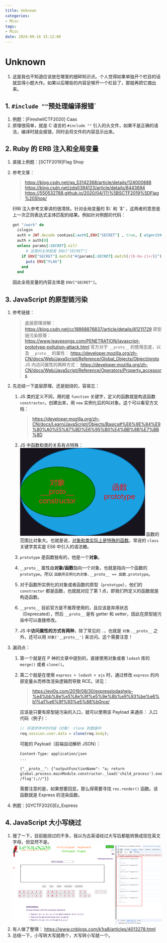```yaml
---
title: Unknown
categories:
- Misc
tags:
- Misc
date: 2024-09-16 15:12:00
---
```


# Unknown

1. 这是我也不知道应该放在哪里的细碎知识点。个人觉得如果单独开个栏目的话就显得小题大作。如果以后哪些的内容足够开一个栏目了，那就再把它摘出来。

## 1. `#include ""`预处理编译报错`

1. 例题：[FireshellCTF2020] Caas
2. 原理很简单，就是 C 语言的 `#include ""` 引入的头文件，如果不是正确的语法，编译时就会报错，同时会将文件的内容显示出来。

## 2. Ruby 的 ERB 注入和全局变量

1. 直接上例题：[SCTF2019]Flag Shop

2. 参考文章：

    > https://blog.csdn.net/qq_53142368/article/details/124000888
    > https://blog.csdn.net/zdq0394123/article/details/8443694
    > https://550532788.github.io/2020/04/17/%5BSCTF2019%5DFlag%20Shop/

    ERB 注入参考文章讲的很清除。针对全局变量的 $\` 和 `$'`，这两者的意思是上一次正则表达式主体匹配的结果。例如针对例题的代码：
    ```ruby
    get "/work" do
      islogin
      auth = JWT.decode cookies[:auth],ENV["SECRET"] , true, { algorithm: 'HS256' }
      auth = auth[0]
      unless params[:SECRET].nil?
          # 这里的主体就是 ENV["SECRET"]
        if ENV["SECRET"].match("#{params[:SECRET].match(/[0-9a-z]+/)}")
          puts ENV["FLAG"]
        end
      end
    ```

    因此全局变量的内容主体是 `ENV["SECRET"]`。

## 3. JavaScript 的原型链污染

1. 参考链接：

    > 底层原理讲解：https://blog.csdn.net/cc18868876837/article/details/81211729
    > 原型链污染原理：https://www.leavesongs.com/PENETRATION/javascript-prototype-pollution-attack.html
    > 官方对于 `__proto__` 的使用态度，以及 `__proto__` 的属性：
    > https://developer.mozilla.org/zh-CN/docs/Web/JavaScript/Reference/Global_Objects/Object/proto
    > JS 内访问属性的两种方式：
    > https://developer.mozilla.org/zh-CN/docs/Web/JavaScript/Reference/Operators/Property_accessors

2. 先总结一下底层原理，还是挺绕的，容易忘：

    1. JS 类的定义不同，用的是 `function` 关键字，定义的函数就是构造函数 `constractor`。创建出来，用 `new` 实例化后的叫对象。这个可以看官方文档：

        > https://developer.mozilla.org/zh-CN/docs/Learn/JavaScript/Objects/Basics#%E6%9E%84%E9%80%A0%E5%87%BD%E6%95%B0%E4%BB%8B%E7%BB%8D

    2. JS 中函数和类的关系有点特殊：
        ![JavaScript.drawio](Unknown/JavaScript.drawio.png)
        函数的范围比对象大。也就是说，[对象和类实际上是特殊的函数](https://developer.mozilla.org/zh-CN/docs/Web/JavaScript/Reference/Classes)。常说的 `class` 关键字其实是 ES6 中引入的语法糖。

    3. `prototype` 是函数独有的，他是一个**对象**。

    4. `__proto__` 属性由**对象/函数**指向一个对象，也就是指向一个函数的 `prototype`。所以 `函数所实例化的对象.__proto__ == 函数.prototype`。

    5. 对于函数所实例化的对象或者函数的原型（`prototype`），他们的 `constractor` 都是函数，也就就对应了第 1 点，即我们所定义的函数就是构造函数。
    
    6. `__proto__` 目前官方是不推荐使用的，且应该是弃用状态（Deprecated），然后 `__proto__` 是有 getter 和 setter，因此在原型链污染中可以直接修改。
    
    7. JS 中**访问属性的方式有两种**，除了常见的 `.`，也就是 `对象.__proto__` 之外，还可以用 `对象['__proto__']` 来访问。这个需要注意！
    
3. 漏洞点：

    1. 第一个就是在 P 神的文章中提到的，直接使用对象或者 `lodash` 库的 `merge()` 或者 `clone()`。

    2. 第二个就是在使用 `express + lodash + ejs` 时，通过修改 `express` 的内部变量从而修改渲染逻辑而导致 RCE。详见：

        > https://evi0s.com/2019/08/30/expresslodashejs-%e4%bb%8e%e5%8e%9f%e5%9e%8b%e9%93%be%e6%b1%a1%e6%9f%93%e5%88%b0rce/

        应该是只要有原型链污染的入口，就可以使用该 Payload 来通杀：
        入口代码（例子）：
    
        ```js
        // 将请求体中的内容（对象） clone 到数据中
        req.session.user.data = clone(req.body);
        ```
    
        可能的 Payload（前端自动解析 JSON）：
    
        ```http
        Content-Type: application/json
        ...
        
        {"__proto__": {"outputFunctionName": "a; return global.process.mainModule.constructor._load('child_process').execSync('cat /flag');//"}}
        ```
    
        需要注意的是，如果想要回显，那么得需要寻找 `res.render()` 函数。该函数就是 Express 的渲染函数。
    
4. 例题：[GYCTF2020]Ez_Express

## 4. JavaScript 大小写绕过

1. 搜了一下，目前能绕过的不多，我以为古英语经过大写后都能转换成现在英文字母，但显然不是。
    ![image-20240916144108509](Unknown/image-20240916144108509.png)
2. 有人做了整理：
    https://www.cnblogs.com/k1ra8/articles/4013278.html
3. 总结一下，小写转大写就两个，大写转小写就一个。
